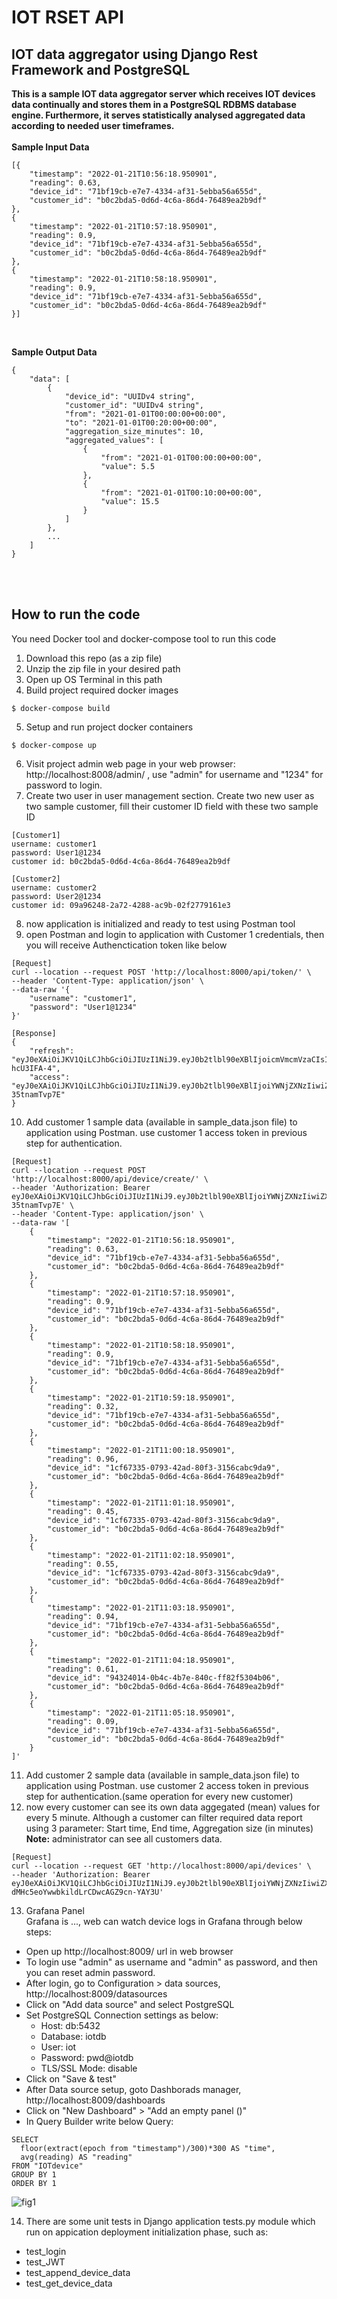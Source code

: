 # **IOT RSET API**
## **IOT data aggregator using Django Rest Framework and PostgreSQL**

**This is a sample IOT data aggregator server which receives IOT devices data continually and stores them in a PostgreSQL RDBMS database engine. 
Furthermore, it serves statistically analysed aggregated data according to needed user timeframes.**   
<br>
**Sample Input Data**
```
[{
    "timestamp": "2022-01-21T10:56:18.950901",
    "reading": 0.63,
    "device_id": "71bf19cb-e7e7-4334-af31-5ebba56a655d",
    "customer_id": "b0c2bda5-0d6d-4c6a-86d4-76489ea2b9df"
},
{
    "timestamp": "2022-01-21T10:57:18.950901",
    "reading": 0.9,
    "device_id": "71bf19cb-e7e7-4334-af31-5ebba56a655d",
    "customer_id": "b0c2bda5-0d6d-4c6a-86d4-76489ea2b9df"
},
{
    "timestamp": "2022-01-21T10:58:18.950901",
    "reading": 0.9,
    "device_id": "71bf19cb-e7e7-4334-af31-5ebba56a655d",
    "customer_id": "b0c2bda5-0d6d-4c6a-86d4-76489ea2b9df"
}]
```  
<br>  

**Sample Output Data**
```
{
    "data": [
        {
            "device_id": "UUIDv4 string",
            "customer_id": "UUIDv4 string",
            "from": "2021-01-01T00:00:00+00:00",
            "to": "2021-01-01T00:20:00+00:00",
            "aggregation_size_minutes": 10,
            "aggregated_values": [
                {
                    "from": "2021-01-01T00:00:00+00:00",
                    "value": 5.5
                },
                {
                    "from": "2021-01-01T00:10:00+00:00",
                    "value": 15.5
                }
            ]
        },
        ...
    ]
}
```
<br><br>

## **How to run the code** 
You need Docker tool and docker-compose tool to run this code
1. Download this repo (as a zip file)
2. Unzip the zip file in your desired path
3. Open up OS Terminal in this path
4. Build project required docker images
```
$ docker-compose build
```
5. Setup and run project docker containers
```
$ docker-compose up
```
6. Visit project admin web page in your web prowser: http://localhost:8008/admin/ , use "admin" for username and "1234" for password to login.
7. Create two user in user management section. Create two new user as two sample customer, fill their customer ID field with these two sample ID
```
[Customer1]
username: customer1
password: User1@1234
customer id: b0c2bda5-0d6d-4c6a-86d4-76489ea2b9df

[Customer2]
username: customer2
password: User2@1234
customer id: 09a96248-2a72-4288-ac9b-02f2779161e3

```
8. now application is initialized and ready to test using Postman tool
9. open Postman and login to application with Customer 1 credentials, then you will receive Authenctication token like below
```
[Request]
curl --location --request POST 'http://localhost:8000/api/token/' \
--header 'Content-Type: application/json' \
--data-raw '{
    "username": "customer1",
    "password": "User1@1234"
}'

[Response]
{
    "refresh": "eyJ0eXAiOiJKV1QiLCJhbGciOiJIUzI1NiJ9.eyJ0b2tlbl90eXBlIjoicmVmcmVzaCIsImV4cCI6MTY0Mjg0MzY2MCwiaWF0IjoxNjQyNzU3MjYwLCJqdGkiOiJmMmU2ZWNkMTUxNDE0ZTYyYmZlYjJlZTUyN2VhY2IyOCIsInVzZXJfaWQiOjJ9.nqJ4BzmyROlPw0UrChLGyBbgVbbAPA8hJ-hcU3IFA-4",
    "access": "eyJ0eXAiOiJKV1QiLCJhbGciOiJIUzI1NiJ9.eyJ0b2tlbl90eXBlIjoiYWNjZXNzIiwiZXhwIjoxNjQyNzU3NTYwLCJpYXQiOjE2NDI3NTcyNjAsImp0aSI6IjdmZWI3MDc4ZDNkZDQ1YWM4NDI3NDY2OTgxMDk2NjhhIiwidXNlcl9pZCI6Mn0.jAykboda6xxOA4lnmHDamwTivoLvVtG-35tnamTvp7E"
}
```  
10. Add customer 1 sample data (available in sample_data.json file) to application using Postman. use customer 1  access token in previous step for authentication.
```
[Request]
curl --location --request POST 'http://localhost:8000/api/device/create/' \
--header 'Authorization: Bearer eyJ0eXAiOiJKV1QiLCJhbGciOiJIUzI1NiJ9.eyJ0b2tlbl90eXBlIjoiYWNjZXNzIiwiZXhwIjoxNjQyNzU3NTYwLCJpYXQiOjE2NDI3NTcyNjAsImp0aSI6IjdmZWI3MDc4ZDNkZDQ1YWM4NDI3NDY2OTgxMDk2NjhhIiwidXNlcl9pZCI6Mn0.jAykboda6xxOA4lnmHDamwTivoLvVtG-35tnamTvp7E' \
--header 'Content-Type: application/json' \
--data-raw '[
    {
        "timestamp": "2022-01-21T10:56:18.950901",
        "reading": 0.63,
        "device_id": "71bf19cb-e7e7-4334-af31-5ebba56a655d",
        "customer_id": "b0c2bda5-0d6d-4c6a-86d4-76489ea2b9df"
    },
    {
        "timestamp": "2022-01-21T10:57:18.950901",
        "reading": 0.9,
        "device_id": "71bf19cb-e7e7-4334-af31-5ebba56a655d",
        "customer_id": "b0c2bda5-0d6d-4c6a-86d4-76489ea2b9df"
    },
    {
        "timestamp": "2022-01-21T10:58:18.950901",
        "reading": 0.9,
        "device_id": "71bf19cb-e7e7-4334-af31-5ebba56a655d",
        "customer_id": "b0c2bda5-0d6d-4c6a-86d4-76489ea2b9df"
    },
    {
        "timestamp": "2022-01-21T10:59:18.950901",
        "reading": 0.32,
        "device_id": "71bf19cb-e7e7-4334-af31-5ebba56a655d",
        "customer_id": "b0c2bda5-0d6d-4c6a-86d4-76489ea2b9df"
    },
    {
        "timestamp": "2022-01-21T11:00:18.950901",
        "reading": 0.96,
        "device_id": "1cf67335-0793-42ad-80f3-3156cabc9da9",
        "customer_id": "b0c2bda5-0d6d-4c6a-86d4-76489ea2b9df"
    },
    {
        "timestamp": "2022-01-21T11:01:18.950901",
        "reading": 0.45,
        "device_id": "1cf67335-0793-42ad-80f3-3156cabc9da9",
        "customer_id": "b0c2bda5-0d6d-4c6a-86d4-76489ea2b9df"
    },
    {
        "timestamp": "2022-01-21T11:02:18.950901",
        "reading": 0.55,
        "device_id": "1cf67335-0793-42ad-80f3-3156cabc9da9",
        "customer_id": "b0c2bda5-0d6d-4c6a-86d4-76489ea2b9df"
    },
    {
        "timestamp": "2022-01-21T11:03:18.950901",
        "reading": 0.94,
        "device_id": "71bf19cb-e7e7-4334-af31-5ebba56a655d",
        "customer_id": "b0c2bda5-0d6d-4c6a-86d4-76489ea2b9df"
    },
    {
        "timestamp": "2022-01-21T11:04:18.950901",
        "reading": 0.61,
        "device_id": "94324014-0b4c-4b7e-840c-ff82f5304b06",
        "customer_id": "b0c2bda5-0d6d-4c6a-86d4-76489ea2b9df"
    },
    {
        "timestamp": "2022-01-21T11:05:18.950901",
        "reading": 0.09,
        "device_id": "71bf19cb-e7e7-4334-af31-5ebba56a655d",
        "customer_id": "b0c2bda5-0d6d-4c6a-86d4-76489ea2b9df"
    }
]'
```
11. Add customer 2 sample data (available in sample_data.json file) to application using Postman. use customer 2 access token in previous step for authentication.(same operation for every new customer)
12. now every customer can see its own data aggegated (mean) values for every 5 minute. Although a customer can filter required data report using 3 parameter: Start time, End time, Aggregation size (in minutes)  
**Note:** administrator can see all customers data.
```
[Request]
curl --location --request GET 'http://localhost:8000/api/devices' \
--header 'Authorization: Bearer eyJ0eXAiOiJKV1QiLCJhbGciOiJIUzI1NiJ9.eyJ0b2tlbl90eXBlIjoiYWNjZXNzIiwiZXhwIjoxNjQyNzU4NDg4LCJpYXQiOjE2NDI3NTgxODgsImp0aSI6ImRiNzkxNWU1YmE3NjRmYjhiYTEwNTYzZGE2MmQxZjk2IiwidXNlcl9pZCI6MX0.25pKWxOnI-dMHc5eoYwwbkildLrCDwcAGZ9cn-YAY3U'
```
13.  Grafana Panel  
Grafana is ..., web can watch device logs in Grafana through below steps:  
- Open up http://localhost:8009/ url in web browser 
- To login use "admin" as username and "admin" as password, and then you can reset admin password.
- After login, go to Configuration > data sources, http://localhost:8009/datasources
- Click on "Add data source" and select PostgreSQL
- Set PostgreSQL Connection settings as below:
  - Host:       db:5432
  - Database:   iotdb
  - User:       iot
  - Password:   pwd@iotdb
  - TLS/SSL Mode:   disable
- Click on "Save & test"
- After Data source setup, goto Dashborads manager, http://localhost:8009/dashboards
-  Click on "New Dashboard" > "Add an empty panel ()"
-  In Query Builder write below Query:
```
SELECT
  floor(extract(epoch from "timestamp")/300)*300 AS "time",
  avg(reading) AS "reading"
FROM "IOTdevice"
GROUP BY 1
ORDER BY 1
```
![fig1](fig1.jpg)

14. There are some unit tests in Django application tests.py module which run on appication deployment initialization phase, such as:
- test_login 
- test_JWT
- test_append_device_data
- test_get_device_data
